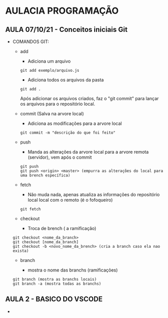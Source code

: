 # AULACIA PROGRAMAÇÃO
## AULA 07/10/21 - Conceitos iniciais Git
- COMANDOS GIT:
  - add
    - Adiciona um arquivo
    ``` 
    git add exemplo/arquivo.js
    ```
    - Adiciona todos os arquivos da pasta
    ```
    git add .
    ```
    Após adicionar os arquivos criados, faz o "git commit" para lançar os arquivos para o repositório local.

  
  - commit (Salva na arvore local)
    
    - Adiciona as modificações para a arvore local
    ```
    git commit -m "descrição do que foi feito"
    ```

  - push
    
    - Manda as alterações da arvore local para a arvore remota (servidor), vem após o commit
    ```
    git push
    git push <origin> <master> (empurra as alterações do local para uma brench específica)
    ```
    
  
  - fetch 
    - Não muda nada, apenas atualiza as informações do repositório local local com o remoto (é o fofoqueiro)
    ```
    git fetch
    ```
  
  - checkout
    - Troca de brench ( a ramificação) 
  ```
  git checkout <nome_da_branch>
  git checkout [nome_da_branch]
  git checkout -b <novo_nome_da_brench> (cria a branch caso ela nao exista)
  ```

  - branch
    
    - mostra o nome das branchs (ramificações)
  ```
  git branch (mostra as branchs locais)
  git branch -a (mostra todas as branchs)
  ```


## AULA 2 - BASICO DO VSCODE

- 